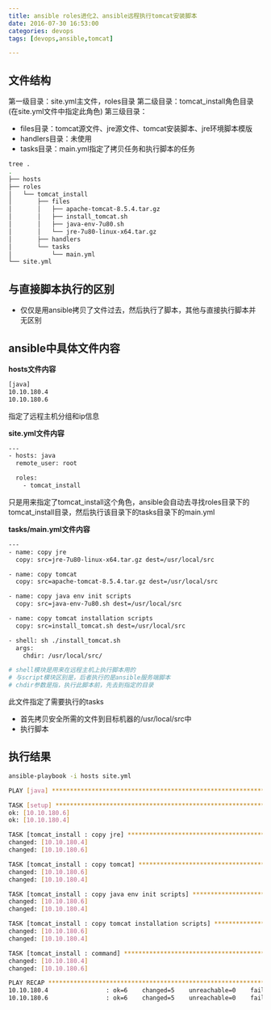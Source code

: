 ```yaml
---
title: ansible roles进化2、ansible远程执行tomcat安装脚本
date: 2016-07-30 16:53:00
categories: devops
tags: [devops,ansible,tomcat]

---
```

## 文件结构
第一级目录：site.yml主文件，roles目录
第二级目录：tomcat_install角色目录(在site.yml文件中指定此角色)
第三级目录：
- files目录：tomcat源文件、jre源文件、tomcat安装脚本、jre环境脚本模版
- handlers目录：未使用
- tasks目录：main.yml指定了拷贝任务和执行脚本的任务

``` bash
tree .
.
├── hosts
├── roles
│   └── tomcat_install
│       ├── files
│       │   ├── apache-tomcat-8.5.4.tar.gz
│       │   ├── install_tomcat.sh
│       │   ├── java-env-7u80.sh
│       │   └── jre-7u80-linux-x64.tar.gz
│       ├── handlers
│       └── tasks
│           └── main.yml
└── site.yml

```

<!--more-->

## 与直接脚本执行的区别
- 仅仅是用ansible拷贝了文件过去，然后执行了脚本，其他与直接执行脚本并无区别


## ansible中具体文件内容
**hosts文件内容**
``` bash
[java]
10.10.180.4
10.10.180.6
```
指定了远程主机分组和ip信息

**site.yml文件内容**
``` bash
---
- hosts: java
  remote_user: root

  roles:
    - tomcat_install
```
只是用来指定了tomcat_install这个角色，ansible会自动去寻找roles目录下的tomcat_install目录，然后执行该目录下的tasks目录下的main.yml

**tasks/main.yml文件内容**
``` bash
---
- name: copy jre
  copy: src=jre-7u80-linux-x64.tar.gz dest=/usr/local/src

- name: copy tomcat
  copy: src=apache-tomcat-8.5.4.tar.gz dest=/usr/local/src

- name: copy java env init scripts
  copy: src=java-env-7u80.sh dest=/usr/local/src

- name: copy tomcat installation scripts
  copy: src=install_tomcat.sh dest=/usr/local/src

- shell: sh ./install_tomcat.sh
  args:
    chdir: /usr/local/src/

# shell模块是用来在远程主机上执行脚本用的
# 与script模块区别是，后者执行的是ansible服务端脚本
# chdir参数是指，执行此脚本前，先去到指定的目录
```
此文件指定了需要执行的tasks
- 首先拷贝安全所需的文件到目标机器的/usr/local/src中
- 执行脚本


## 执行结果
``` bash
ansible-playbook -i hosts site.yml

PLAY [java] ********************************************************************

TASK [setup] *******************************************************************
ok: [10.10.180.6]
ok: [10.10.180.4]

TASK [tomcat_install : copy jre] ***********************************************
changed: [10.10.180.4]
changed: [10.10.180.6]

TASK [tomcat_install : copy tomcat] ********************************************
changed: [10.10.180.6]
changed: [10.10.180.4]

TASK [tomcat_install : copy java env init scripts] *****************************
changed: [10.10.180.6]
changed: [10.10.180.4]

TASK [tomcat_install : copy tomcat installation scripts] ***********************
changed: [10.10.180.6]
changed: [10.10.180.4]

TASK [tomcat_install : command] ************************************************
changed: [10.10.180.4]
changed: [10.10.180.6]

PLAY RECAP *********************************************************************
10.10.180.4                : ok=6    changed=5    unreachable=0    failed=0
10.10.180.6                : ok=6    changed=5    unreachable=0    failed=0
```
